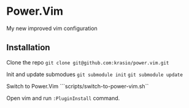 # Power.Vim

My new improved vim configuration

## Installation

Clone the repo
```git clone git@github.com:krasio/power.vim.git```

Init and update submodues
```git submodule init```
```git submodule update```

Switch to Power.Vim
```scripts/switch-to-power-vim.sh``

Open vim and run `:PluginInstall` command.
